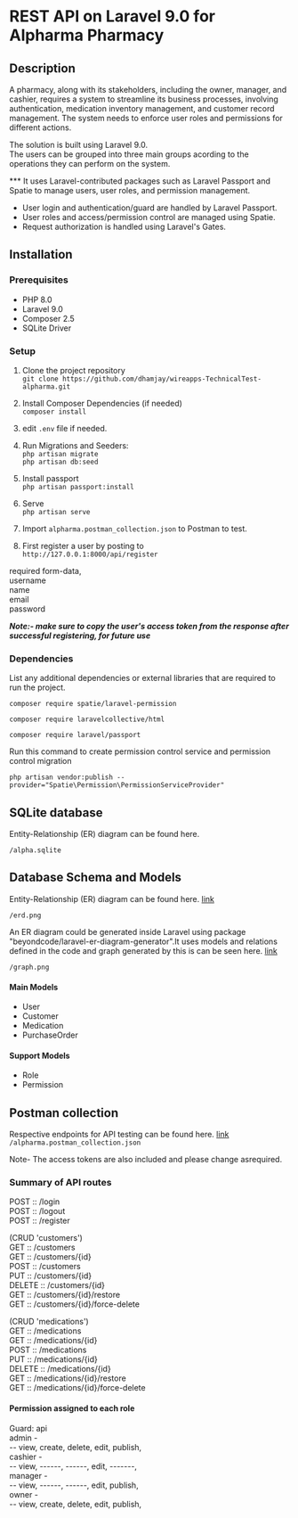 # REST API on Laravel 9.0 for Alpharma Pharmacy

## Description

A pharmacy, along with its stakeholders, including the owner, manager, and cashier, requires a
system to streamline its business processes, involving authentication, medication inventory
management, and customer record management. The system needs to enforce user roles and
permissions for different actions.

The solution is built using Laravel 9.0.     
The users can be grouped into three main groups acording to the operations they can perform on the system. 

*** It uses Laravel-contributed packages such as Laravel Passport and Spatie to manage users, user roles, and permission management.

* User login and authentication/guard are handled by Laravel Passport.   
* User roles and access/permission control are managed using Spatie.     
* Request authorization is handled using Laravel's Gates.

## Installation

### Prerequisites

- PHP 8.0
- Laravel 9.0
- Composer 2.5
- SQLite Driver

### Setup

1. Clone the project repository   
`git clone https://github.com/dhamjay/wireapps-TechnicalTest-alpharma.git`

2. Install Composer Dependencies (if needed)     
`composer install`     

3. edit `.env` file if needed.    

4. Run Migrations and Seeders:    
`php artisan migrate`     
`php artisan db:seed`   

5. Install passport     
`php artisan passport:install`

6. Serve    
`php artisan serve`

7. Import `alpharma.postman_collection.json` to Postman to test.

8. First register a user by posting to   
`http://127.0.0.1:8000/api/register `

required form-data,    
username    
name    
email     
password    

***Note:- make sure to copy the user's access token from the response after successful registering,  for future use***

### Dependencies

List any additional dependencies or external libraries that are required to run the project.

`composer require spatie/laravel-permission`

`composer require laravelcollective/html`

`composer require laravel/passport`

Run this command to create permission control service and permission control migration

`php artisan vendor:publish --provider="Spatie\Permission\PermissionServiceProvider"`


## SQLite database
Entity-Relationship (ER) diagram can be found here.

`/alpha.sqlite`

## Database Schema and Models

Entity-Relationship (ER) diagram can be found here. [link](https://github.com/dhamjay/wireapps-TechnicalTest-alpharma/blob/main/erd.png)     

`/erd.png`

An ER diagram could be generated inside Laravel using package "beyondcode/laravel-er-diagram-generator".It uses models and relations defined in the code and graph generated by this is can be seen here. [link](https://github.com/dhamjay/wireapps-TechnicalTest-alpharma/blob/main/graph.png)    

`/graph.png`

#### Main Models
- User   
- Customer    
- Medication    
- PurchaseOrder    

#### Support Models
- Role    
- Permission    

## Postman collection

Respective endpoints for API testing can be found here. [link](https://github.com/dhamjay/wireapps-TechnicalTest-alpharma/blob/main/alpharma.postman_collection.json)    
`/alpharma.postman_collection.json`

Note- The access tokens are also included and please change asrequired.

### Summary of API routes

>    
POST :: /login   
POST :: /logout    
POST :: /register   

(CRUD 'customers')    
GET :: /customers    
GET :: /customers/{id}    
POST :: /customers    
PUT :: /customers/{id}    
DELETE :: /customers/{id}    
GET :: /customers/{id}/restore    
GET :: /customers/{id}/force-delete    

(CRUD 'medications')    
GET :: /medications    
GET :: /medications/{id}    
POST :: /medications    
PUT :: /medications/{id}    
DELETE :: /medications/{id}    
GET :: /medications/{id}/restore    
GET :: /medications/{id}/force-delete    


#### Permission assigned to each role

Guard: api    
admin -      
-- view, create, delete, edit, publish,    
cashier -     
-- view, ------, ------, edit, -------,    
manager -      
-- view, ------, ------, edit, publish,    
owner -      
-- view, create, delete, edit, publish,     

